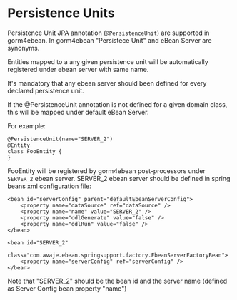 Persistence Units
=================

Persistence Unit JPA annotation (<code>@PersistenceUnit</code>) are supported in gorm4ebean.
In gorm4ebean "Persistece Unit" and eBean Server are synonyms. 

Entities mapped to a any given persistence unit will be automatically registered under
ebean server with same name.

It's mandatory that any ebean server should been defined for every declared persistence unit.

If the @PersistenceUnit annotation is not defined for a given domain class, this will be mapped under default eBean Server.

For example:

	@PersistenceUnit(name="SERVER_2")
	@Entity
	class FooEntity {
	}   
	
	
FooEntity will be registered by gorm4ebean post-processors under <code>SERVER_2</code> ebean server.
SERVER_2 ebean server should be defined in spring beans xml configuration file:

	<bean id="serverConfig" parent="defaultEbeanServerConfig">
		<property name="dataSource" ref="dataSource" />
		<property name="name" value="SERVER_2" />
		<property name="ddlGenerate" value="false" />
		<property name="ddlRun" value="false" />
	</bean>
	
	<bean id="SERVER_2"
		class="com.avaje.ebean.springsupport.factory.EbeanServerFactoryBean">
		<property name="serverConfig" ref="serverConfig" />
	</bean>

Note that "SERVER_2" should be the bean id and the server name (defined as Server Config bean property "name")